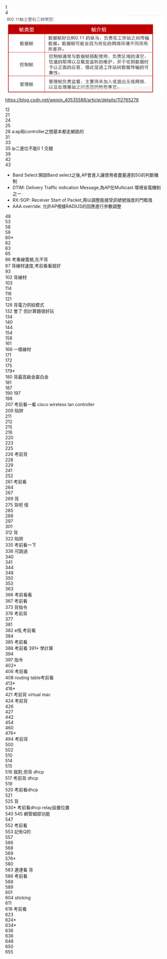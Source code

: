 1  
4  
![alt text](image.png)  https://blog.csdn.net/weixin_40535588/article/details/112765278  

12  
21  
24  
25  
28 a:ap和controller之間基本都走網路的  
31  
33  
35 ip二進位不能0 1 交錯  
39  
42  
43  
+ Band Select:開啟Band select之後,AP會進入讓使用者盡量連到5G的判斷機制  
+ DTIM: Delivery Traffic indication Message,為AP在Multicast 環境省電機制之一   
+ RX-SOP: Receiver Start of Packet,用以調整能接受訊號號強度的門檻值  
+ AAA override: 允許AP根據RADIUS的回應進行參數調整  

48  
53  
58   
59  
60*  
62  
63  
65  
86 考專線寬頻,先不背  
87 背線材速度,考前看看就好   
93  
102 背線材  
103  
114  
116  
121  
128  背電力供給模式          
132 會了 但計算題很好玩  
134  
140  
144  
154  
158  
161  
168 一樣線材  
171  
172  
175  
179*  
180 背最高級金屬白金  
181  
187  
190 
197  
198  
207 考前看一看 cisco wireless lan controller  
209 陷阱  
211  
212  
215  
216   
220  
223  
225  
226 考前背  
228  
229  
241  
252  
261 考前看   
264  
267  
269 背  
275 背吧 怪  
285  
288  
297  
301  
312 背  
322 陷阱  
335 考前看一下  
336 可跳過  
340  
341   
344   
348  
350  
353  
363  
366 考前看看  
367 考前看  
373 背指令  
376 考前背  
377   
381  
382 e怪,考前看  
384  
385 考前看  
388 考前看
391* 學計算   
394   
397 指令  
402*  
406 考前看   
408 routing table考前看    
413*  
418*   
421 考前背 virtual mac  
424 考前背  
426  
427  
442  
454  
460  
476*  
494 考前背  
500  
502  
510  
514  
515  
516 我對,但背 dhcp  
517  考前背 dhcp  
519  
520 考前看dhcp  
521  
525 背  
530* 考前看dhcp relay設置位置  
540 
545  網管細部功能  
547  
552 考前看  
553 記有Q的     
557  
566  
568  
569  
576*  
580  
583 連連看 背  
586 考前看  
588  
589  
601  
604 sticking  
611   
618 考前看  
623  
624*  
634*  
636  
638  
648  
650  
655  
  












